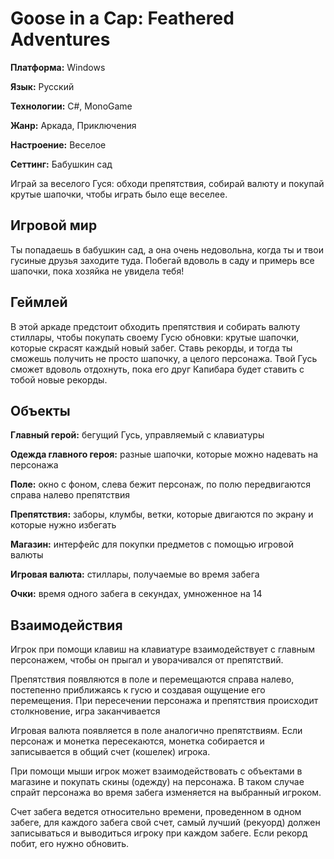 # Goose in a Cap: Feathered Adventures
**Платформа:** Windows

**Язык:** Русский

**Технологии:** C#, MonoGame

**Жанр:** Аркада, Приключения

**Настроение:** Веселое

**Сеттинг:** Бабушкин сад

Играй за веселого Гуся: обходи препятствия, собирай валюту и покупай крутые шапочки, чтобы играть было еще веселее.

## Игровой мир

Ты попадаешь в бабушкин сад, а она очень недовольна, когда ты и твои гусиные друзья заходите туда. Побегай вдоволь в саду и примерь все шапочки, пока хозяйка не увидела тебя!

## Геймлей

В этой аркаде предстоит обходить препятствия и собирать валюту стиллары, чтобы покупать своему Гусю обновки: крутые шапочки, которые скрасят каждый новый забег. Ставь рекорды, и тогда ты сможешь получить не просто шапочку, а целого персонажа. Твой Гусь сможет вдоволь отдохнуть, пока его друг Капибара будет ставить с тобой новые рекорды.

## Объекты

**Главный герой:** бегущий Гусь, управляемый с клавиатуры

**Одежда главного героя:** разные шапочки, которые можно надевать на персонажа

**Поле:** окно с фоном, слева бежит персонаж, по полю передвигаются справа налево препятствия

**Препятствия:** заборы, клумбы, ветки, которые двигаются по экрану и которые нужно избегать

**Магазин:** интерфейс для покупки предметов с помощью игровой валюты

**Игровая валюта:** стиллары, получаемые во время забега

**Очки:** время одного забега в секундах, умноженное на 14

## Взаимодействия

Игрок при помощи клавиш на клавиатуре взаимодействует с главным персонажем, чтобы он прыгал и уворачивался от препятствий.

Препятствия появляются в поле и перемещаются справа налево, постепенно приближаясь к гусю и создавая ощущение его перемещения. При пересечении персонажа и препятствия происходит столкновение, игра заканчивается

Игровая валюта появляется в поле аналогично препятствиям. Если персонаж и монетка пересекаются, монетка собирается и записывается в общий счет (кошелек) игрока.

При помощи мыши игрок может взаимодействовать с объектами в магазине и покупать скины (одежду) на персонажа. В таком случае спрайт персонажа во время забега изменяется на выбранный игроком.

Счет забега ведется относительно времени, проведенном в одном забеге, для каждого забега свой счет, самый лучший (рекуорд) должен записываться и выводиться игроку при каждом забеге. Если рекорд побит, его нужно обновить.

